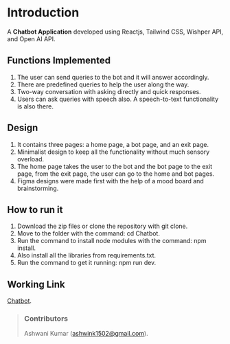 # Introduction
A **Chatbot Application** developed using Reactjs, Tailwind CSS, Wishper API, and Open AI API.

## Functions Implemented
1. The user can send queries to the bot and it will answer accordingly.
2. There are predefined queries to help the user along the way.
3. Two-way conversation with asking directly and quick responses.
4. Users can ask queries with speech also. A speech-to-text functionality is also there.

## Design
1. It contains three pages: a home page, a bot page, and an exit page.
2. Minimalist design to keep all the functionality without much sensory overload.
3. The home page takes the user to the bot and the bot page to the exit page, from the exit page, the user can go to the home and bot pages.
4. Figma designs were made first with the help of a mood board and brainstorming.

## How to run it
1. Download the zip files or clone the repository with git clone.
2. Move to the folder with the command: cd Chatbot.
3. Run the command to install node modules with the command: npm install.
4. Also install all the libraries from requirements.txt.
5. Run the command to get it running:  npm run dev.

## Working Link
[Chatbot](https://farmer-chatbot.netlify.app/).

> ### Contributors
> Ashwani Kumar (ashwink1502@gmail.com).

